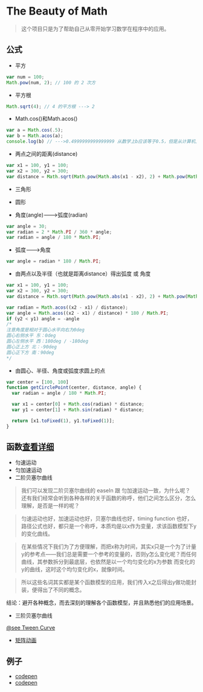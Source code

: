 # The Beauty of Math

> 这个项目只是为了帮助自己从零开始学习数学在程序中的应用。

## 公式

* 平方

```js
var num = 100;
Math.pow(num, 2); // 100 的 2 次方
```

* 平方根

```js
Math.sqrt(4); // 4 的平方根 ---> 2
```

* Math.cos()和Math.acos()

```js
var a = Math.cos(.5);
var b = Math.acos(a);
console.log(b) // --->0.4999999999999999 从数学上b应该等于0.5，但是从计算机上并不等于，因为丢失了精度
```

* 两点之间的距离(distance)

```js
var x1 = 100, y1 = 100;
var x2 = 300, y2 = 300;
var distance = Math.sqrt(Math.pow(Math.abs(x1 - x2), 2) + Math.pow(Math.abs(y1 - y2), 2));
```

* 三角形

* 圆形

* 角度(angle)--->弧度(radian)

```js
var angle = 30;
var radian = 2 * Math.PI / 360 * angle;
var radian = angle / 180 * Math.PI;
```

* 弧度--->角度

```js
var angle = radian * 180 / Math.PI;
```

* 由两点以及半径（也就是距离distance）得出弧度 或 角度

```js
var x1 = 100, y1 = 100;
var x2 = 300, y2 = 300;
var distance = Math.sqrt(Math.pow(Math.abs(x1 - x2), 2) + Math.pow(Math.abs(y1 - y2), 2));

var radian = Math.acos((x2 - x1) / distance);
var angle = Math.acos((x2 - x1) / distance) * 180 / Math.PI;
if (y2 < y1) angle = -angle
/* 
注意角度是相对于圆心水平向右为0deg
圆心右侧水平 东：0deg
圆心左侧水平 西：180deg / -180deg
圆心正上方 北：-90deg
圆心正下方 南：90deg
*/
```

* 由圆心、半径、角度或弧度求圆上的点

```js
var center = [100, 100]
function getCirclePoint(center, distance, angle) {
  var radian = angle / 180 * Math.PI;

  var x1 = center[0] + Math.cos(radian) * distance;
  var y1 = center[1] + Math.sin(radian) * distance;

  return [x1.toFixed(1), y1.toFixed(1)];
}
```

## 函数[查看详细](Tween/README.md)

* 匀速运动
* 匀加速运动
* 二阶贝塞尔曲线

> 我们可以发现二阶贝塞尔曲线的 easeIn 跟 匀加速运动一致，为什么呢？
还有我们经常会听到各种各样的关于函数的称呼，他们之间怎么区分，怎么理解，是否是一样的呢？

> 匀速运动也好，加速运动也好，贝塞尔曲线也好，timing function 也好，路径公式也好，都只是一个称呼，本质均是以x作为变量，求该函数模型下y的变化曲线。

> 在某些情况下我们为了方便理解，而把x称为时间，其实x只是一个为了计量y的参考点——我们总是需要一个参考的变量的，否则y怎么变化呢？而任何曲线，其参数拆分到最底层，也依然是以一个均匀变化的x为参数 而变化的y的曲线，这时这个均匀变化的x，就像时间。

> 所以这些名词其实都是某个函数模型的应用，我们传入x之后得出y做功能封装，便得出了不同的概念。

结论：避开各种概念，而去深刻的理解各个函数模型，并且熟悉他们的应用场景。

* 三阶贝塞尔曲线

[@see Tween Curve](http://codepen.io/dongxl/pen/LWrxVj)

* [矩阵动画](https://www.villainhr.com/page/2017/05/01/SVG%20%E5%8A%A8%E7%94%BB%E7%B2%BE%E9%AB%93?hmsr=toutiao.io&utm_medium=toutiao.io&utm_source=toutiao.io&from=timeline)

## 例子

* [codepen](http://codepen.io/dongxl/pen/zozLXj)
* [codepen](http://codepen.io/dongxl/pen/jAzoZY)
